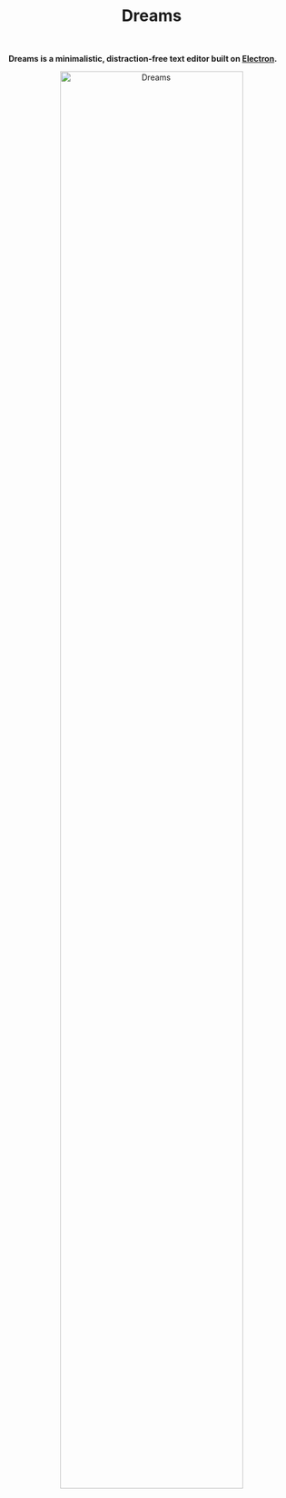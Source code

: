 <h1 align="center">Dreams</h1>

<br />

<b>Dreams is a minimalistic, distraction-free text editor built on <a href="http://electron.atom.io/">Electron</a>.</b>

<p align="center">
    <img    
        src="https://raw.githubusercontent.com/callumevans/dreams/assets/dreams-1.png" 
        width="80%" height="80%" alt="Dreams" 
    />
</p>

